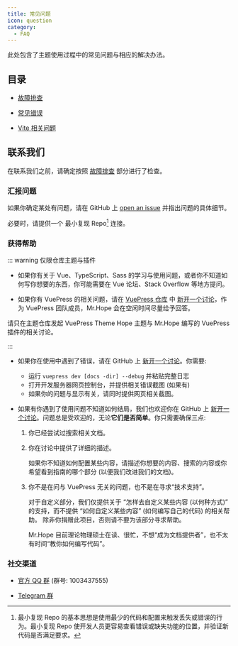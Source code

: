 ```yaml
---
title: 常见问题
icon: question
category:
  - FAQ
---
```


此处包含了主题使用过程中的常见问题与相应的解决办法。

## 目录

- [故障排查](troubleshooting.md)

- [常见错误](common-error.md)

- [Vite 相关问题](vite.md)

## 联系我们

在联系我们之前，请确定按照 [故障排查](troubleshooting.md) 部分进行了检查。

### 汇报问题

如果你确定某处有问题，请在 GitHub 上 [open an issue](https://github.com/vuepress-theme-hope/vuepress-theme-hope/issues/new/choose) 并指出问题的具体细节。

必要时，请提供一个 最小复现 Repo[^minimal-reproduction-repo] 连接。

[^minimal-reproduction-repo]: 最小复现 Repo 的基本思想是使用最少的代码和配置来触发丢失或错误的行为。最小复现 Repo 使开发人员更容易查看错误或缺失功能的位置，并验证新代码是否满足要求。

### 获得帮助

::: warning 仅限仓库主题与插件

- 如果你有关于 Vue、TypeScript、Sass 的学习与使用问题，或者你不知道如何写你想要的东西，你可能需要在 Vue 论坛、Stack Overflow 等地方提问。

- 如果你有 VuePress 的相关问题，请在 [VuePress 仓库](https://github.com/vuepress/vuepress-next) 中 [新开一个讨论](https://github.com/vuepress/vuepress-next/discussions/new)，作为 VuePress 团队成员，Mr.Hope 会在空闲时间尽量给予回答。

请只在主题仓库发起 VuePress Theme Hope 主题与 Mr.Hope 编写的 VuePress 插件的相关讨论。

:::

- 如果你在使用中遇到了错误，请在 GitHub 上 [新开一个讨论](https://github.com/vuepress-theme-hope/vuepress-theme-hope/discussions/new)。你需要:

  - 运行 `vuepress dev [docs -dir] --debug` 并粘贴完整日志
  - 打开开发服务器网页控制台，并提供相关错误截图 (如果有)
  - 如果你的问题与显示有关，请同时提供网页相关截图。

- 如果有你遇到了使用问题不知道如何结局，我们也欢迎你在 GitHub 上 [新开一个讨论](https://github.com/vuepress-theme-hope/vuepress-theme-hope/discussions/new)。问题总是受欢迎的，无论**它们是否简单**。你只需要确保三点:

  1. 你已经尝试过搜索相关文档。

  1. 你在讨论中提供了详细的描述。

     如果你不知道如何配置某些内容，请描述你想要的内容、搜索的内容或你希望看到指南的哪个部分 (以便我们改进我们的文档)。

  1. 你不是在问与 VuePress 无关的问题，也不是在寻求“技术支持”。

     对于自定义部分，我们仅提供关于 “怎样去自定义某些内容 (以何种方式)” 的支持，而不提供 “如何自定义某些内容” (如何编写自己的代码) 的相关帮助。 除非你捐赠此项目，否则请不要为该部分寻求帮助。

     Mr.Hope 目前理论物理硕士在读、很忙，不想“成为文档提供者”，也不太有时间“教你如何编写代码”。

### 社交渠道

- [官方 QQ 群](https://jq.qq.com/?_wv=1027&k=rATJyxGK) (群号: 1003437555)

- [Telegram 群](https://t.me/vuepressthemehope)
